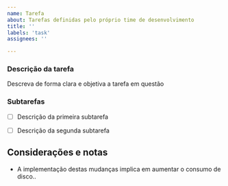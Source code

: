```yaml
---
name: Tarefa
about: Tarefas definidas pelo próprio time de desenvolvimento
title: ''
labels: 'task'
assignees: ''

---
```


### Descrição da tarefa
Descreva de forma clara e objetiva a tarefa em questão

### Subtarefas

- [ ] Descrição da primeira subtarefa
- [ ] Descrição da segunda subtarefa


## Considerações e notas

* A implementação destas mudanças implica em aumentar o consumo de disco..

